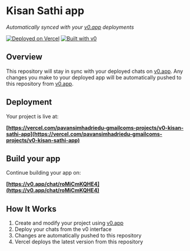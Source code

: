# Kisan Sathi app

*Automatically synced with your [v0.app](https://v0.app) deployments*

[![Deployed on Vercel](https://img.shields.io/badge/Deployed%20on-Vercel-black?style=for-the-badge&logo=vercel)](https://vercel.com/pavansimhadriedu-gmailcoms-projects/v0-kisan-sathi-app)
[![Built with v0](https://img.shields.io/badge/Built%20with-v0.app-black?style=for-the-badge)](https://v0.app/chat/roMiCmKQHE4)

## Overview

This repository will stay in sync with your deployed chats on [v0.app](https://v0.app).
Any changes you make to your deployed app will be automatically pushed to this repository from [v0.app](https://v0.app).

## Deployment

Your project is live at:

**[https://vercel.com/pavansimhadriedu-gmailcoms-projects/v0-kisan-sathi-app](https://vercel.com/pavansimhadriedu-gmailcoms-projects/v0-kisan-sathi-app)**

## Build your app

Continue building your app on:

**[https://v0.app/chat/roMiCmKQHE4](https://v0.app/chat/roMiCmKQHE4)**

## How It Works

1. Create and modify your project using [v0.app](https://v0.app)
2. Deploy your chats from the v0 interface
3. Changes are automatically pushed to this repository
4. Vercel deploys the latest version from this repository